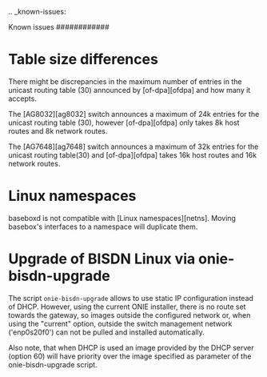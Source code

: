 .. _known-issues:

Known issues
############

Table size differences
======================

There might be discrepancies in the maximum number of entries in the unicast routing table (30) announced by [of-dpa][ofdpa] and how many it accepts. 

The [AG8032][ag8032] switch announces a maximum of 24k entries for the unicast routing table (30), however [of-dpa][ofdpa] only takes 8k host routes and 8k network routes.

The [AG7648][ag7648] switch announces a maximum of 32k entries for the unicast routing table(30) and [of-dpa][ofdpa] takes 16k host routes and 16k network routes.

Linux namespaces
================

baseboxd is not compatible with [Linux namespaces][netns]. Moving basebox's interfaces to a namespace will duplicate them.

Upgrade of BISDN Linux via onie-bisdn-upgrade
=============================================

The script `onie-bisdn-upgrade` allows to use static IP configuration instead of DHCP. However, using the current ONIE installer, there is no route set towards the gateway, so images outside the configured network or, when using the "current" option, outside the switch management network ('enp0s20f0') can not be pulled and installed automatically.

Also note, that when DHCP is used an image provided by the DHCP server (option 60) will have priority over the image specified as parameter of the onie-bisdn-upgrade script.

